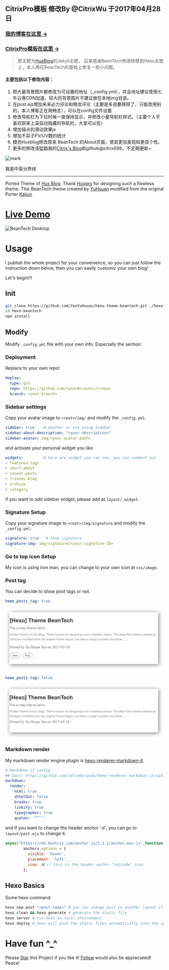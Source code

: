 ## CitrixPro模板 修改By @CitrixWu 于2017年04月28日 
### [我的博客在这里 →](http://blog.wusijie.net)
### [CitrixPro模板在这里 →](http://blog.wusijie.net)
> 原主题为[HuxBlog](https://github.com/Huxpro/huxpro.github.io/blob/master/README.zh.md)的Jekyll主题，
后来感谢BeanTech修改转移到Hexo主题上，本人再在BeanTech的基础上修复一些小问题。


#### 主要包括以下修改内容：
1. 把大量背景图片都修改为可设置的地址（_config.yml），并且地址建议使用七牛云等CDN加速，较大的背景图片不建议放在本地img目录。
2. 在post.ejs增加来来必力评论和畅言评论（主要是多说要拜拜了，只能改用别的，本人博客正在用畅言），可以在config文件设置
3. 修改导航栏为下拉时候一直保持显示，并修改小量导航栏样式。（主要个人不喜欢原来上滚自动隐藏的导航栏，大家可以在）
4. 增加锚点的滑动效果js
5. 增加不蒜子PV/UV数的统计
6. 模仿Huxblog修改原来  BeanTech 的About页面，使其更加美观和更具个性。
7. 更多的修改请猛戳我的[Citrix's Blog](http://blog.wusijie.net)和github@citrix698，不定期更新~

![mark](http://7xwui9.com1.z0.glb.clouddn.com/blog/20170428/165609393.jpg)

我是中英分界线

---
Ported Theme of [Hux Blog](https://github.com/Huxpro/huxpro.github.io), Thank [Huxpro](https://github.com/Huxpro) for designing such a flawless theme.
This BeanTech theme created by [YuHsuan](http://beantech.org) modified from the original Porter [Kaijun](http://kaijun.rocks/hexo-theme-huxblog/)

# [Live Demo](http://beantech.org)
![BeanTech Desktop](http://beantech.org/img/beantech-desktop.png)

# Usage
I publish the whole project for your convenience, so you can just follow the instruction down below, then you can easily customiz your own blog!

Let's begin!!!

## Init
```bash
git clone https://github.com/YenYuHsuan/hexo-theme-beantech.git ./hexo-beantech
cd hexo-beantech
npm install
```

## Modify
Modify `_config.yml` file with your own info.
Especially the section:
### Deployment
Replace to your own repo!
```yml
deploy:
  type: git
  repo: https://github.com/<yourAccount>/<repo>
  branch: <your-branch>
```

### Sidebar settings
Copy your avatar image to `<root>/img/` and modify the `_config.yml`:
```yml
sidebar: true    # whether or not using Sidebar.
sidebar-about-description: "<your description>"
sidebar-avatar: img/<your avatar path>
```
and activate your personal widget you like
```yml
widgets:         # here are widget you can use, you can comment out
- featured-tags
- short-about
- recent-posts
- friends-blog
- archive
- category
```
if you want to add sidebar widget, please add at `layout/_widget`.
### Signature Setup
Copy your signature image to `<root>/img/signature` and modify the `_config.yml`:
```yml
signature: true   # show signature
signature-img: img/signature/<your-signature-ID>
```
### Go to top icon Setup
My icon is using iron man, you can change to your own icon at `css/image`.

### Post tag
You can decide to show post tags or not.
```yml
home_posts_tag: true
```
![home_posts_tag-true](./source/_posts/hexo-theme-beantech/home_posts_tag-true.png)
```yml
home_posts_tag: false
```
![home_posts_tag-false](./source/_posts/hexo-theme-beantech/home_posts_tag-false.png)

### Markdown render
My markdown render engine plugin is [hexo-renderer-markdown-it](https://github.com/celsomiranda/hexo-renderer-markdown-it).
```yml
# Markdown-it config
## Docs: https://github.com/celsomiranda/hexo-renderer-markdown-it/wiki
markdown:
  render:
    html: true
    xhtmlOut: false
    breaks: true
    linkify: true
    typographer: true
    quotes: '“”‘’'
```
and if you want to change the header anchor 'ℬ', you can go to `layout/post.ejs` to change it.
```javascript
async("https://cdn.bootcss.com/anchor-js/1.1.1/anchor.min.js",function(){
        anchors.options = {
          visible: 'hover',
          placement: 'left',
          icon: ℬ // this is the header anchor "unicode" icon
        };
```

## Hexo Basics
Some hexo command:
```bash
hexo new post "<post name>" # you can change post to another layout if you want
hexo clean && hexo generate # generate the static file
hexo server # run hexo in local environment
hexo deploy # hexo will push the static files automatically into the specific branch(gh-pages) of your repo!
```

# Have fun ^_^ 

Please [Star](https://github.com/YenYuHsuan/hexo-theme-beantech) this Project if you like it! [Follow](https://github.com/YenYuHsuan) would also be appreciated!
Peace!
